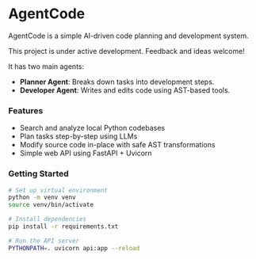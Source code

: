 # AgentCode

AgentCode is a simple AI-driven code planning and development system.

This project is under active development. Feedback and ideas welcome!

It has two main agents:
- **Planner Agent**: Breaks down tasks into development steps.
- **Developer Agent**: Writes and edits code using AST-based tools.

### Features

- Search and analyze local Python codebases
- Plan tasks step-by-step using LLMs
- Modify source code in-place with safe AST transformations
- Simple web API using FastAPI + Uvicorn

### Getting Started

```bash
# Set up virtual environment
python -m venv venv
source venv/bin/activate

# Install dependencies
pip install -r requirements.txt

# Run the API server
PYTHONPATH=. uvicorn api:app --reload
```
